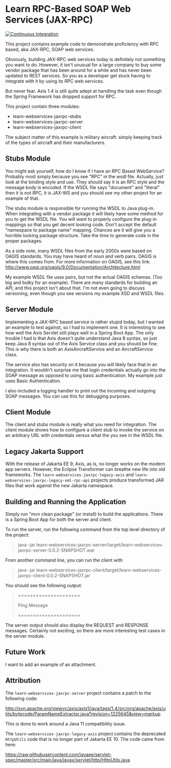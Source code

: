 Learn RPC-Based SOAP Web Services (JAX-RPC)
===========================================

[![Continuous Integration](https://github.com/mpuening/learn-webservices-jaxrpc/actions/workflows/ci.yml/badge.svg)](https://github.com/mpuening/learn-webservices-jaxrpc/actions/workflows/ci.yml)

This project contains example code to demonstrate proficiency with RPC based, aka JAX-RPC, SOAP web services.

Obviously, building JAX-RPC web services today is definitely not something you want to do. However, it isn't
unusual for a large company to buy some vendor package that has been around for a while and has never been
updated to REST services. So you as a developer get stuck having to integrate with it by using its RPC web services.

But never fear. Axis 1.4 is still quite adept at handling the task even though the Spring Framework has dropped
support for RPC.

This project contain three modules:
* learn-webservices-jaxrpc-stubs
* learn-webservices-jaxrpc-server
* learn-webservices-jaxrpc-client

The subject matter of this example is military aircraft: simply keeping track of the types of aircraft and
their manufacturers.

Stubs Module
------------
You might ask yourself, how do I know if I have an RPC Based WebService? Probably most simply because you see
"RPC" in the wsdl file. Actually, just look at the binding style and use. They should say it is an RPC style
and the message body is encoded. If the WSDL file says "document" and "literal" then it is not RPC, it is JAX-WS
and you should see my other project for an example of that. 
 
The stubs module is responsible for running the WSDL to Java plug-in. When integrating with a vendor package it will
likely have some method for you to get the WSDL file. You will want to properly configure the plug-in mappings
so that you get decent looking code. Don't accept the default "namespace to package name" mapping. Chances are
it will give you a horrible looking package structure. Take the time to generate code in the proper packages. 

As a side note, many WSDL files from the early 2000s were based on OAGIS standards. You may have heard of 
noun and verb pairs. OAGIS is where this comes from. For more information on OAGIS, see this link:
http://www.oagi.org/oagis/9.0/Documentation/Architecture.html

My example WSDL file uses pairs, but not the actual OAGIS schemas. (Too big and bulky for an example).
There are many standards for building an API, and this project isn't about that. I'm not even going to
discuss versioning, even though you see versions my example XSD and WSDL files.

Server Module
-------------
Implementing a JAX-RPC based service is rather stupid today, but I wanted an example to test against, so I had
to implement one. It is interesting to see how well the Axis Servlet still plays well in a Spring Boot App.
The only trouble I had is that Axis doesn't quite understand Java 8 syntax, so just keep Java 8 syntax out of the
Axis Service class and you should be fine. This is why there is both an AxisAircraftService and an AircraftService
class.

The service also has security on it because you will likely face that in an integration.  It wouldn't surprise
me that login credentials actually go into the SOAP message as opposed to using basic authentication. My example
just uses Basic Authentication.

I also included a logging handler to print out the incoming and outgoing SOAP messages. You can use this for
debugging purposes.

Client Module
-------------
The client and stubs module is really what you need for integration. The client module shows how to configure a client
stub to invoke the service on an arbitrary URL with credentials versus what the you see in the WSDL file.

Legacy Jakarta Support
----------------------
With the release of Jakarta EE 9, Axis, as is, no longer works on the modern app servers. However, the
Eclipse Transformer can breathe new life into old frameworks. The `learn-webservices-jaxrpc-legacy-axis`
and `learn-webservices-jaxrpc-legacy-xml-rpc-api` projects produce transformed JAR files that work against
the new Jakarta namespace.

Building and Running the Application
------------------------------------
Simply run "mvn clean package" (or install) to build the applications. There is a Spring Boot App for both the
server and client.

To run the server, run the following command from the top level directory of the project:

> java -jar learn-webservices-jaxrpc-server/target/learn-webservices-jaxrpc-server-0.0.2-SNAPSHOT.war

From another command line, you can run the client with 

> java -jar learn-webservices-jaxrpc-client/target/learn-webservices-jaxrpc-client-0.0.2-SNAPSHOT.jar

You should see the following output:
> =====================
>
> Ping Message
>
> =====================


The server output should also display the REQUEST and RESPONSE messages. Certainly not exciting, so there are more interesting test cases in the server module.

Future Work
-----------
I want to add an example of an attachment.

Attribution
-----------
The `learn-webservices-jaxrpc-server` project contains a patch to the following code:

http://svn.apache.org/viewvc/axis/axis1/java/tags/1.4/src/org/apache/axis/utils/bytecode/ParamNameExtractor.java?revision=1225645&view=markup

This is done to work around a Java 11 compatibility issue.

The `learn-webservices-jaxrpc-legacy-axis` project contains the deprecated `HttpUtils` code
that is no longer part of Jakarta EE 10. The code came from here:

https://raw.githubusercontent.com/javaee/servlet-spec/master/src/main/java/javax/servlet/http/HttpUtils.java

